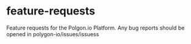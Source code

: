 # feature-requests
Feature requests for the Polgon.io Platform. Any bug reports should be opened in polygon-io/issues/issuess
